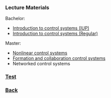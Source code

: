 ### Lecture Materials

Bachelor:
- [Introduction to control systems (IUP)](dsp/dspiup.md)
- [Introduction to control systems (Regular)](dsp/dspreg.md)

Master:
- [Nonlinear control systems](nonl/nonl2022.md)
- [Formation and collaboration control systems](for/for2022.md)
- Networked control systems
 
### [Test](lqrg.rar)

### [Back](https://yurideka.github.io/index)
